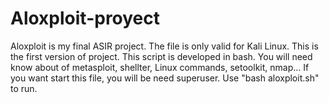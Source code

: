 # Aloxploit-proyect
Aloxploit is my final ASIR project. 
The file is only valid for Kali Linux. 
This is the first version of project. 
This script is developed in bash. 
You will need know about of metasploit, shellter, Linux commands, setoolkit, nmap... If you want start this file, you will be need superuser. Use "bash aloxploit.sh" to run.
